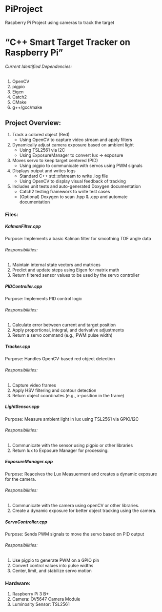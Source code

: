 # PiProject

Raspberry Pi Project using cameras to track the target

# “C++ Smart Target Tracker on Raspberry Pi”

###### Current Identified Dependencies:

1. OpenCV
2. pigpio
3. Eigen
4. Catch2
5. CMake
6. g++/gcc/make

## Project Overview:

1. Track a colored object (Red)
   - Using OpenCV to capture video stream and apply filters
2. Dynamically adjust camera exposure based on ambient light
   - Using TSL2561 via I2C
   - Using ExposureManager to convert lux → exposure
3. Moves servo to keep target centered (PID)
   - Using pigpio to communicate with servos using PWM signals
4. Displays output and writes logs
   - Standard C++ std::ofstream to write .log file
   - Using OpenCV to display visual feedback of tracking
5. Includes unit tests and auto-generated Doxygen documentation
   - Catch2 testing framework to write test cases
   - (Optional) Doxygen to scan .hpp & .cpp and automate documentation

### Files:

##### KalmanFilter.cpp

Purpose: Implements a basic Kalman filter for smoothing TOF angle data

###### Responsibilities:

1. Maintain internal state vectors and matrices
2. Predict and update steps using Eigen for matrix math
3. Return filtered sensor values to be used by the servo controller

##### PIDController.cpp

Purpose: Implements PID control logic

###### Responsibilities:

1. Calculate error between current and target position
2. Apply proportional, integral, and derivative adjustments
3. Return a servo command (e.g., PWM pulse width)

##### Tracker.cpp

Purpose: Handles OpenCV-based red object detection

###### Responsibilities:

1. Capture video frames
2. Apply HSV filtering and contour detection
3. Return object coordinates (e.g., x-position in the frame)

##### LightSensor.cpp

Purpose: Measure ambient light in lux using TSL2561 via GPIO/I2C

###### Responsibilities:

1. Communicate with the sensor using pigpio or other libraries
2. Return lux to Exposure Manager for processing.

##### ExposureManager.cpp

Purpose: Reaceives the Lux Measuerment and creates a dynamic exposure for the camera.

###### Responsibilities:

1. Communicate with the camera using openCV or other libraries.
2. Create a dynamic exposure for better object tracking using the camera.

##### ServoController.cpp

Purpose: Sends PWM signals to move the servo based on PID output

###### Responsibilities:

1. Use pigpio to generate PWM on a GPIO pin
2. Convert control values into pulse widths
3. Center, limit, and stabilize servo motion

### Hardware:

1. Raspberry Pi 3 B+
2. Camera: OV5647 Camera Module
3. Luminosity Sensor: TSL2561
